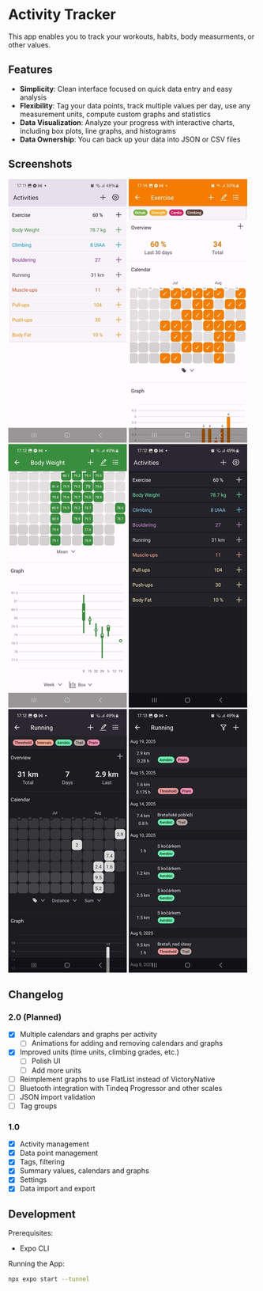 # Activity Tracker

This app enables you to track your workouts, habits, body measurments, or other values.

## Features

- **Simplicity**: Clean interface focused on quick data entry and easy analysis
- **Flexibility**: Tag your data points, track multiple values per day, use any measurement units, compute custom graphs and statistics
- **Data Visualization**: Analyze your progress with interactive charts, including box plots, line graphs, and histograms
- **Data Ownership**: You can back up your data into JSON or CSV files

## Screenshots

[![Screenshot 1](screenshots/sshot-1.thumb.jpg)](screenshots/sshot-1.jpg)
[![Screenshot 2](screenshots/sshot-2.thumb.jpg)](screenshots/sshot-2.jpg)
[![Screenshot 3](screenshots/sshot-3.thumb.jpg)](screenshots/sshot-3.jpg)
[![Screenshot 4](screenshots/sshot-4.thumb.jpg)](screenshots/sshot-4.jpg)
[![Screenshot 5](screenshots/sshot-5.thumb.jpg)](screenshots/sshot-5.jpg)
[![Screenshot 6](screenshots/sshot-6.thumb.jpg)](screenshots/sshot-6.jpg)

## Changelog

### 2.0 (Planned)

- [x] Multiple calendars and graphs per activity
  - [ ] Animations for adding and removing calendars and graphs
- [x] Improved units (time units, climbing grades, etc.)
  - [ ] Polish UI
  - [ ] Add more units
- [ ] Reimplement graphs to use FlatList instead of VictoryNative
- [ ] Bluetooth integration with Tindeq Progressor and other scales
- [ ] JSON import validation
- [ ] Tag groups

### 1.0

- [x] Activity management
- [x] Data point management
- [x] Tags, filtering
- [x] Summary values, calendars and graphs
- [x] Settings
- [x] Data import and export

## Development

Prerequisites:

- Expo CLI

Running the App:

```bash
npx expo start --tunnel
```
